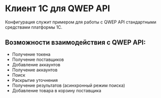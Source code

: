 # Клиент 1С для QWEP API
Конфигурация служит примером для работы с QWEP API стандартными средствами платформы 1С.

## Возможности взаимодействия с QWEP API:
* Получение токена
* Получение поставщиков
* Добавление аккаунтов
* Получение аккаунтов
* Поиск
* Раскрытие уточнения
* Получение результатов (асинхронный режим поиска)
* Добавление товара в корзину поставщика
